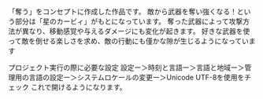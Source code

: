 「奪う」をコンセプトに作成した作品です。
敵から武器を奪い強くなる！という部分は「星のカービィ」がもとになっています。
奪った武器によって攻撃方法が異なり、移動感覚や与えるダメージにも変化が起きます。
好きな武器を使って敵を倒せる楽しさを求め、敵の行動にも僅かな隙が生じるようになっています

プロジェクト実行の際に必要な設定
設定ー＞時刻と言語ー＞言語と地域ー＞管理用の言語の設定ー＞システムロケールの変更ー＞Unicode UTF-8を使用をチェック
これで開けるようになります。
